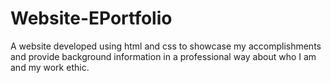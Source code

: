 # Website-EPortfolio
A website developed using html and css to showcase my accomplishments and provide background information in a professional way about who I am and my work ethic.  
